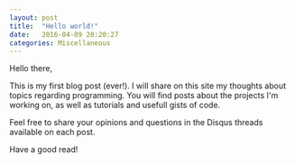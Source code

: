 ```yaml
---
layout: post
title:  "Hello world!"
date:   2016-04-09 20:20:27
categories: Miscellaneous
---
```


Hello there, 

This is my first blog post (ever!). 
I will share on this site my thoughts about topics regarding programming.
You will find posts about the projects I'm working on, as well as tutorials
and usefull gists of code.

Feel free to share your opinions and questions in the Disqus threads available
on each post.

Have a good read!
